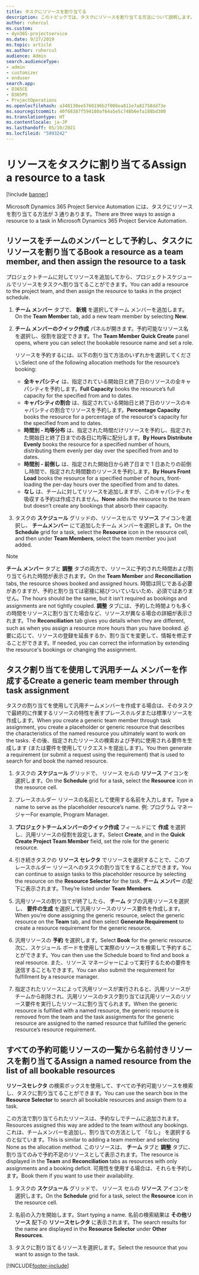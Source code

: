 ```yaml
---
title: タスクにリソースを割り当てる
description: このトピックでは、タスクにリソースを割り当てる方法について説明します。
author: ruhercul
ms.custom:
- dyn365-projectservice
ms.date: 9/27/2019
ms.topic: article
ms.author: ruhercul
audience: Admin
search.audienceType:
- admin
- customizer
- enduser
search.app:
- D365CE
- D365PS
- ProjectOperations
ms.openlocfilehash: a348130ee5760196b2f008ea811e7a81758dd73e
ms.sourcegitcommit: 40f68387f594180af64a5e5c748b6efa188bd300
ms.translationtype: HT
ms.contentlocale: ja-JP
ms.lasthandoff: 05/10/2021
ms.locfileid: "5993242"
---
```

# <a name="assign-a-resource-to-a-task"></a><span data-ttu-id="00b9b-103">リソースをタスクに割り当てる</span><span class="sxs-lookup"><span data-stu-id="00b9b-103">Assign a resource to a task</span></span>

[!include [banner](../includes/psa-now-project-operations.md)]

<span data-ttu-id="00b9b-104">Microsoft Dynamics 365 Project Service Automation には、タスクにリソースを割り当てる方法が 3 通りあります。</span><span class="sxs-lookup"><span data-stu-id="00b9b-104">There are three ways to assign a resource to a task in Microsoft Dynamics 365 Project Service Automation.</span></span>

## <a name="book-a-resource-as-a-team-member-and-then-assign-the-resource-to-a-task"></a><span data-ttu-id="00b9b-105">リソースをチームのメンバーとして予約し、タスクにリソースを割り当てる</span><span class="sxs-lookup"><span data-stu-id="00b9b-105">Book a resource as a team member, and then assign the resource to a task</span></span>

<span data-ttu-id="00b9b-106">プロジェクトチームに対してリソースを追加してから、プロジェクトスケジュールでリソースをタスクへ割り当てることができます。</span><span class="sxs-lookup"><span data-stu-id="00b9b-106">You can add a resource to the project team, and then assign the resource to tasks in the project schedule.</span></span>

1. <span data-ttu-id="00b9b-107">**チーム メンバー** タブで、 **新規** を選択してチーム メンバーを追加します。</span><span class="sxs-lookup"><span data-stu-id="00b9b-107">On the **Team Member** tab, add a new team member by selecting **New**.</span></span> 

2. <span data-ttu-id="00b9b-108">**チーム メンバーのクイック作成** パネルが開きます。予約可能なリソース名を選択し、役割を設定できます。</span><span class="sxs-lookup"><span data-stu-id="00b9b-108">The **Team Member Quick Create** panel opens, where you can select the bookable resource name and set a role.</span></span> 

    <span data-ttu-id="00b9b-109">リソースを予約するには、以下の割り当て方法のいずれかを選択してください:</span><span class="sxs-lookup"><span data-stu-id="00b9b-109">Select one of the following allocation methods for the resource’s booking:</span></span>

    - <span data-ttu-id="00b9b-110">**全キャパシティ** は、指定されている開始日と終了日のリソースの全キャパシティを予約します。</span><span class="sxs-lookup"><span data-stu-id="00b9b-110">**Full Capacity** books the resource’s full capacity for the specified from and to dates.</span></span>
    - <span data-ttu-id="00b9b-111">**キャパシティの割合** は、指定されている開始日と終了日のリソースのキャパシティの割合でリソースを予約します。</span><span class="sxs-lookup"><span data-stu-id="00b9b-111">**Percentage Capacity** books the resource for a percentage of the resource's capacity for the specified from and to dates.</span></span>
    - <span data-ttu-id="00b9b-112">**時間別 - 均等分布** は、指定された時間だけリソースを予約し、指定された開始日と終了日までの各日に均等に配分します。</span><span class="sxs-lookup"><span data-stu-id="00b9b-112">**By Hours Distribute Evenly** books the resource for a specified number of hours, distributing them evenly per day over the specified from and to dates.</span></span>
    - <span data-ttu-id="00b9b-113">**時間別 - 前倒し** は、指定された開始日から終了日まで 1 日あたりの前倒し時間で、指定された時間数のリソースを予約します。</span><span class="sxs-lookup"><span data-stu-id="00b9b-113">**By Hours Front Load** books the resource for a specified number of hours, front-loading the per-day hours over the specified from and to dates.</span></span>
    - <span data-ttu-id="00b9b-114">**なし** は、チームに対してリソースを追加しますが、このキャパシティを吸収する予約は作成されません。</span><span class="sxs-lookup"><span data-stu-id="00b9b-114">**None** adds the resource to the team but doesn’t create any bookings that absorb their capacity.</span></span>

3. <span data-ttu-id="00b9b-115">タスクの **スケジュール** グリッドの、リソースセルで **リソース** アイコンを選択し、 **チームメンバー** にて追加したチーム メンバーを選択します。</span><span class="sxs-lookup"><span data-stu-id="00b9b-115">On the **Schedule** grid for a task, select the **Resource** icon in the resource cell, and then under **Team Members**, select the team member you just added.</span></span> 

> [!NOTE]
> <span data-ttu-id="00b9b-116">**チーム メンバー** タブと **調整** タブの両方で、リソースに予約された時間および割り当てられた時間が表示されます。</span><span class="sxs-lookup"><span data-stu-id="00b9b-116">On the **Team Member** and **Reconciliation** tabs, the resource shows booked and assigned hours.</span></span> <span data-ttu-id="00b9b-117">時間は同じである必要がありますが、予約と割り当ては密接に結びついていないため、必須ではありません。</span><span class="sxs-lookup"><span data-stu-id="00b9b-117">The hours should be the same, but it isn't required as bookings and assignments are not tightly coupled.</span></span> <span data-ttu-id="00b9b-118">**調整** タブには、予約した時間よりも多くの時間をリソースに割り当てた場合など、リソースが異なる場合の詳細が表示されます。</span><span class="sxs-lookup"><span data-stu-id="00b9b-118">The **Reconciliation** tab gives you details when they are different, such as when you assign a resource more hours than you have booked.</span></span> <span data-ttu-id="00b9b-119">必要に応じて、リソースの登録を延長するか、割り当てを変更して、情報を修正することができます。</span><span class="sxs-lookup"><span data-stu-id="00b9b-119">If needed, you can correct the information by extending the resource's bookings or changing the assignment.</span></span>

## <a name="create-a-generic-team-member-through-task-assignment"></a><span data-ttu-id="00b9b-120">タスク割り当てを使用して汎用チーム メンバーを作成する</span><span class="sxs-lookup"><span data-stu-id="00b9b-120">Create a generic team member through task assignment</span></span>

<span data-ttu-id="00b9b-121">タスクの割り当てを使用して汎用チームメンバーを作成する場合は、そのタスクで最終的に作業するリソースの特性を表すプレースホルダまたは標準リソースを作成します。</span><span class="sxs-lookup"><span data-stu-id="00b9b-121">When you create a generic team member through task assignment, you create a placeholder or generic resource that describes the characteristics of the named resource you ultimately want to work on the tasks.</span></span> <span data-ttu-id="00b9b-122">その後、指定されたリソースの検索および予約に使用される要件を生成します (または要件を使用してリクエストを提出します)。</span><span class="sxs-lookup"><span data-stu-id="00b9b-122">You then generate a requirement (or submit a request using the requirement) that is used to search for and book the named resource.</span></span>

1. <span data-ttu-id="00b9b-123">タスクの **スケジュール** グリッドで、 リソース セルの **リソース** アイコンを選択します。</span><span class="sxs-lookup"><span data-stu-id="00b9b-123">On the **Schedule** grid for a task, select the **Resource** icon in the resource cell.</span></span>

2. <span data-ttu-id="00b9b-124">プレースホルダー リソースの名前として使用する名前を入力します。</span><span class="sxs-lookup"><span data-stu-id="00b9b-124">Type a name to serve as the placeholder resource’s name.</span></span> <span data-ttu-id="00b9b-125">例: プログラム マネージャー</span><span class="sxs-lookup"><span data-stu-id="00b9b-125">For example, Program Manager.</span></span>

3. <span data-ttu-id="00b9b-126">**プロジェクトチームメンバーのクイック作成** フィールドにて **作成** を選択し、汎用リソースの役割を設定します。</span><span class="sxs-lookup"><span data-stu-id="00b9b-126">Select **Create**, and in the **Quick Create Project Team Member** field, set the role for the generic resource.</span></span>

4. <span data-ttu-id="00b9b-127">引き続きタスクの **リソース セレクタ** でリソースを選択することで、このプレースホルダー リソースへのタスクの割り当てをすることができます。</span><span class="sxs-lookup"><span data-stu-id="00b9b-127">You can continue to assign tasks to this placeholder resource by selecting the resource on the **Resource Selector** for the task.</span></span> <span data-ttu-id="00b9b-128">**チーム メンバー** の配下に表示されます。</span><span class="sxs-lookup"><span data-stu-id="00b9b-128">They’re listed under **Team Members**.</span></span>

5. <span data-ttu-id="00b9b-129">汎用リソースの割り当てが終了したら、 **チーム** タブの汎用リソースを選択し、 **要件の生成** を選択して汎用リソースのリソース要件を作成します。</span><span class="sxs-lookup"><span data-stu-id="00b9b-129">When you’re done assigning the generic resource, select the generic resource on the **Team** tab, and then select **Generate Requirement** to create a resource requirement for the generic resource.</span></span>

6. <span data-ttu-id="00b9b-130">汎用リソースの **予約** を選択します。</span><span class="sxs-lookup"><span data-stu-id="00b9b-130">Select **Book** for the generic resource.</span></span> <span data-ttu-id="00b9b-131">次に、スケジュール ボードを使用して実際のリソースを検索して予約することができます。</span><span class="sxs-lookup"><span data-stu-id="00b9b-131">You can then use the Schedule board to find and book a real resource.</span></span> <span data-ttu-id="00b9b-132">また、リソース マネージャーによって実行するための要件を送信することもできます。</span><span class="sxs-lookup"><span data-stu-id="00b9b-132">You can also submit the requirement for fulfillment by a resource manager.</span></span>

7. <span data-ttu-id="00b9b-133">指定されたリソースによって汎用リソースが実行されると、汎用リソースがチームから削除され、汎用リソースのタスク割り当ては汎用リソースのリソース要件を実行したリソースに割り当てられます。</span><span class="sxs-lookup"><span data-stu-id="00b9b-133">When the generic resource is fulfilled with a named resource, the generic resource is removed from the team and the task assignments for the generic resource are assigned to the named resource that fulfilled the generic resource’s resource requirement.</span></span>

## <a name="assign-a-named-resource-from-the-list-of-all-bookable-resources"></a><span data-ttu-id="00b9b-134">すべての予約可能リソースの一覧から名前付きリソースを割り当てる</span><span class="sxs-lookup"><span data-stu-id="00b9b-134">Assign a named resource from the list of all bookable resources</span></span>

<span data-ttu-id="00b9b-135">**リソースセレクタ** の検索ボックスを使用して、すべての予約可能リソースを検索し、タスクに割り当てることができます。</span><span class="sxs-lookup"><span data-stu-id="00b9b-135">You can use the search box in the **Resource Selector** to search all bookable resources and assign them to a task.</span></span>

<span data-ttu-id="00b9b-136">この方法で割り当てられたリソースは、予約なしでチームに追加されます。</span><span class="sxs-lookup"><span data-stu-id="00b9b-136">Resources assigned this way are added to the team without any bookings.</span></span> <span data-ttu-id="00b9b-137">これは、チームメンバーを追加し、割り当ての方法として 「なし」 を選択するのと似ています。</span><span class="sxs-lookup"><span data-stu-id="00b9b-137">This is similar to adding a team member and selecting None as the allocation method.</span></span> <span data-ttu-id="00b9b-138">このリソースは、 **チーム** タブと **調整** タブに、割り当てのみで予約不足のリソースとして表示されます。</span><span class="sxs-lookup"><span data-stu-id="00b9b-138">The resource is displayed in the **Team** and **Reconciliation** tabs as resources with only assignments and a booking deficit.</span></span> <span data-ttu-id="00b9b-139">可用性を使用する場合は、それらを予約します。</span><span class="sxs-lookup"><span data-stu-id="00b9b-139">Book them if you want to use their availability.</span></span>

1. <span data-ttu-id="00b9b-140">タスクの **スケジュール** グリッドで、 リソース セルの **リソース** アイコンを選択します。</span><span class="sxs-lookup"><span data-stu-id="00b9b-140">On the **Schedule** grid for a task, select the **Resource** icon in the resource cell.</span></span>

2. <span data-ttu-id="00b9b-141">名前の入力を開始します。</span><span class="sxs-lookup"><span data-stu-id="00b9b-141">Start typing a name.</span></span> <span data-ttu-id="00b9b-142">名前の検索結果は **その他リソース** 配下の **リソースセレクタ** に表示されます。</span><span class="sxs-lookup"><span data-stu-id="00b9b-142">The search results for the name are displayed in the **Resource Selector** under **Other Resources**.</span></span>

3. <span data-ttu-id="00b9b-143">タスクに割り当てるリソースを選択します。</span><span class="sxs-lookup"><span data-stu-id="00b9b-143">Select the resource that you want to assign to the task.</span></span>



[!INCLUDE[footer-include](../includes/footer-banner.md)]